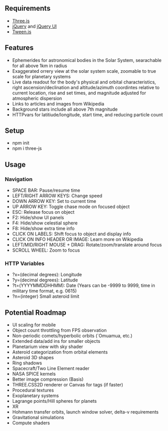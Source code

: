 

## Requirements
- [Three.js](https://github.com/mrdoob/three.js/)
- [jQuery](https://github.com/jquery/jquery) and [jQuery UI](https://github.com/jquery/jquery-ui)
- [Tween.js](https://github.com/tweenjs/tween.js/)

## Features
- Ephemerides for astronomical bodies in the Solar System, searachable for all above 1km in radius 
- Exaggerated orrery view at the solar system scale, zoomable to true scale for planetary systems
- Live data readout for the body's physical and orbital characteristics, right ascension/declination and altitude/azimuth coordintes relative to current location, rise and set times, and magnitude adjusted for atmospheric dispersion
- Links to articles and images from Wikipedia
- Background stars include all above 7th magnitude
- HTTPvars for latitiude/longitude, start time, and reducing particle count

## Setup
- npm init
- npm i three-js

## Usage
### Navigation
- SPACE BAR: Pause/resume time
- LEFT/RIGHT ARROW KEYS: Change speed
- DOWN ARROW KEY: Set to current time
- UP ARROW KEY: Toggle chase mode on focused object
- ESC: Release focus on object
- F2: Hide/show UI panels
- F4: Hide/show celestial sphere
- F8: Hide/show extra time info
- CLICK ON LABELS: Shift focus to object and display info
- CLICK ON INFO HEADER OR IMAGE: Learn more on Wikipedia
- LEFT/MID/RIGHT MOUSE + DRAG: Rotate/zoom/translate around focus
- SCROLL WHEEL: Zoom to focus
### HTTP Variables
- ?x=(decimal degrees): Longitude
- ?y=(decimal degrees): Latitude
- ?t=(YYYYMMDDHHMM): Date (Years can be -9999 to 9999, time in military time format, e.g. 0615)
- ?n=(integer) Small asteroid limit

## Potential Roadmap
- UI scaling for mobile
- Object count throttling from FPS observation
- Non-periodic comets/hyperbolic orbits (`Omuamua, etc.)
- Extended data/add ins for smaller objects
- Planetarium view with sky shader
- Asteroid categorization from orbital elements
- Asteroid 3D shapes
- Ring shadows
- Spacecraft/Two Line Element reader
- NASA SPICE kernels
- Better image compression (Basis)
- THREE.CSS2D renderer or Canvas for tags (if faster)
- Procedural textures
- Exoplanetary systems
- Lagrange points/Hill spheres for planets
- XR
- Hohmann transfer orbits, launch window solver, delta-v requirements
- Gravitational simulations
- Compute shaders
